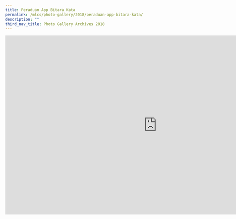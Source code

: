 ```yaml
---
title: Peraduan App Bitara Kata
permalink: /mlcs/photo-gallery/2018/peraduan-app-bitara-kata/
description: ""
third_nav_title: Photo Gallery Archives 2018
---
```

<iframe allowfullscreen="true" height="569" width="960" frameborder="0" src="https://docs.google.com/presentation/d/e/2PACX-1vSKT2LtH2N0Se_ml3Klrg_yf6v_wAlMCuU6sX3G7QwLkEYmWx2nHP_-O2rg9__5pjpA97rqIVkg43rb/embed?start=false&amp;loop=false&amp;delayms=3000"></iframe>